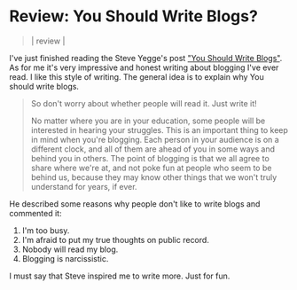 # Review: You Should Write Blogs?
> | review |

I've just finished reading the Steve Yegge's post ["You Should Write Blogs"](http://sites.google.com/site/steveyegge2/you-should-write-blogs).
As for me it's very impressive and honest writing about blogging I've ever read. I like this style of writing.
The general idea is to explain why You should write blogs.

> So don't worry about whether people will read it. Just write it!
>
> No matter where you are in your education, some people will be interested in hearing your struggles. This is an important thing to keep in mind when you're blogging. Each person in your audience is on a different clock, and all of them are ahead of you in some ways and behind you in others. The point of blogging is that we all agree to share where we're at, and not poke fun at people who seem to be behind us, because they may know other things that we won't truly understand for years, if ever.

He described some reasons why people don't like to write blogs and commented it:

1. I'm too busy.
2. I'm afraid to put my true thoughts on public record.
3. Nobody will read my blog.
4. Blogging is narcissistic.

I must say that Steve inspired me to write more. Just for fun.
